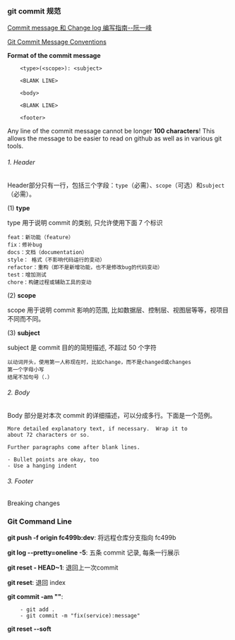 ### git commit 规范

[Commit message 和 Change log 编写指南--阮一峰](http://www.ruanyifeng.com/blog/2016/01/commit_message_change_log.html)

[Git Commit Message Conventions](https://docs.google.com/document/d/1QrDFcIiPjSLDn3EL15IJygNPiHORgU1_OOAqWjiDU5Y/edit#heading=h.greljkmo14y0)



**Format of the commit message**

		<type>(<scope>): <subject>
	
		<BLANK LINE>
	
		<body>
	
		<BLANK LINE>
	
		<footer>

Any line of the commit message cannot be longer **100 characters**! This allows the message to be easier to read on github as well as in various git tools.



###### 1. Header

Header部分只有一行，包括三个字段：`type`（必需）、`scope`（可选）和`subject`（必需）。

(1) **type**

type 用于说明 commit 的类别, 只允许使用下面 7 个标识

```
feat：新功能（feature）
fix：修补bug
docs：文档（documentation）
style： 格式（不影响代码运行的变动）
refactor：重构（即不是新增功能，也不是修改bug的代码变动）
test：增加测试
chore：构建过程或辅助工具的变动
```

(2) **scope**

scope 用于说明 commit 影响的范围, 比如数据层、控制层、视图层等等，视项目不同而不同。

(3) **subject**

subject 是 commit 目的的简短描述, 不超过 50 个字符

```
以动词开头，使用第一人称现在时，比如change，而不是changed或changes
第一个字母小写
结尾不加句号（.）
```



###### 2. Body

Body 部分是对本次 commit 的详细描述，可以分成多行。下面是一个范例。

```
More detailed explanatory text, if necessary.  Wrap it to 
about 72 characters or so. 

Further paragraphs come after blank lines.

- Bullet points are okay, too
- Use a hanging indent
```



###### 3. Footer

Breaking changes





### Git Command Line

**git push -f  origin fc499b:dev**: 将远程仓库分支指向 fc499b 

**git log  --pretty=oneline -5**: 五条 commit 记录, 每条一行展示

**git reset - HEAD~1**: 退回上一次commit

**git reset**: 退回 index

**git commit -am ""**: 

		- git add . 
		- git commit -m "fix(service):message"

**git reset --soft**











































